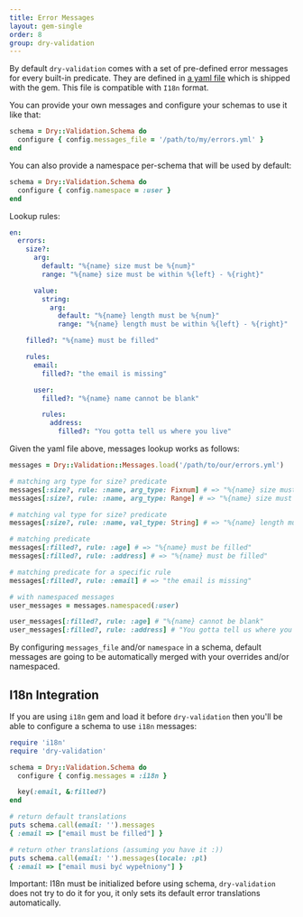 ```yaml
---
title: Error Messages
layout: gem-single
order: 8
group: dry-validation
---
```


By default `dry-validation` comes with a set of pre-defined error messages for every built-in predicate. They are defined in [a yaml file](https://github.com/dryrb/dry-validation/blob/master/config/errors.yml) which is shipped with the gem. This file is compatible with `I18n` format.

You can provide your own messages and configure your schemas to use it like that:

``` ruby
schema = Dry::Validation.Schema do
  configure { config.messages_file = '/path/to/my/errors.yml' }
end
```

You can also provide a namespace per-schema that will be used by default:

``` ruby
schema = Dry::Validation.Schema do
  configure { config.namespace = :user }
end
```

Lookup rules:

``` yaml
en:
  errors:
    size?:
      arg:
        default: "%{name} size must be %{num}"
        range: "%{name} size must be within %{left} - %{right}"

      value:
        string:
          arg:
            default: "%{name} length must be %{num}"
            range: "%{name} length must be within %{left} - %{right}"

    filled?: "%{name} must be filled"

    rules:
      email:
        filled?: "the email is missing"

      user:
        filled?: "%{name} name cannot be blank"

        rules:
          address:
            filled?: "You gotta tell us where you live"
```

Given the yaml file above, messages lookup works as follows:

``` ruby
messages = Dry::Validation::Messages.load('/path/to/our/errors.yml')

# matching arg type for size? predicate
messages[:size?, rule: :name, arg_type: Fixnum] # => "%{name} size must be %{num}"
messages[:size?, rule: :name, arg_type: Range] # => "%{name} size must within %{left} - %{right}"

# matching val type for size? predicate
messages[:size?, rule: :name, val_type: String] # => "%{name} length must be %{num}"

# matching predicate
messages[:filled?, rule: :age] # => "%{name} must be filled"
messages[:filled?, rule: :address] # => "%{name} must be filled"

# matching predicate for a specific rule
messages[:filled?, rule: :email] # => "the email is missing"

# with namespaced messages
user_messages = messages.namespaced(:user)

user_messages[:filled?, rule: :age] # "%{name} cannot be blank"
user_messages[:filled?, rule: :address] # "You gotta tell us where you live"
```

By configuring `messages_file` and/or `namespace` in a schema, default messages are going to be automatically merged with your overrides and/or namespaced.

## I18n Integration

If you are using `i18n` gem and load it before `dry-validation` then you'll be able to configure a schema to use `i18n` messages:

``` ruby
require 'i18n'
require 'dry-validation'

schema = Dry::Validation.Schema do
  configure { config.messages = :i18n }

  key(:email, &:filled?)
end

# return default translations
puts schema.call(email: '').messages
{ :email => ["email must be filled"] }

# return other translations (assuming you have it :))
puts schema.call(email: '').messages(locale: :pl)
{ :email => ["email musi być wypełniony"] }
```

Important: I18n must be initialized before using schema, `dry-validation` does not try to do it for you, it only sets its default error translations automatically.
